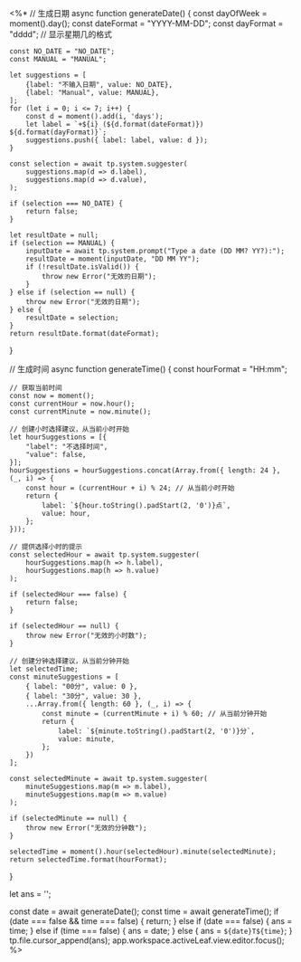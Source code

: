 <%*
// 生成日期
async function generateDate() {
    const dayOfWeek = moment().day();
	const dateFormat = "YYYY-MM-DD";
	const dayFormat = "dddd"; // 显示星期几的格式

	const NO_DATE = "NO_DATE";
	const MANUAL = "MANUAL";
	
	let suggestions = [
		{label: "不输入日期", value: NO_DATE},
		{label: "Manual", value: MANUAL},
	];
    for (let i = 0; i <= 7; i++) {
        const d = moment().add(i, 'days');
        let label = `+${i} (${d.format(dateFormat)}) ${d.format(dayFormat)}`;
        suggestions.push({ label: label, value: d });
    }
	
	const selection = await tp.system.suggester(
	    suggestions.map(d => d.label),
        suggestions.map(d => d.value),
	);

	if (selection === NO_DATE) {
		return false;
	}
	
	let resultDate = null;
	if (selection == MANUAL) {
	    inputDate = await tp.system.prompt("Type a date (DD MM? YY?):");
	    resultDate = moment(inputDate, "DD MM YY");
	    if (!resultDate.isValid()) {
			throw new Error("无效的日期");
	    }
	} else if (selection == null) {
		throw new Error("无效的日期");
	} else {
	    resultDate = selection;
	}
	return resultDate.format(dateFormat);
}

// 生成时间
async function generateTime() {
    const hourFormat = "HH:mm";

	// 获取当前时间
	const now = moment();
	const currentHour = now.hour();
	const currentMinute = now.minute();
	
	// 创建小时选择建议，从当前小时开始
	let hourSuggestions = [{
		"label": "不选择时间",
		"value": false,
	}];
	hourSuggestions = hourSuggestions.concat(Array.from({ length: 24 }, (_, i) => {
	    const hour = (currentHour + i) % 24; // 从当前小时开始
	    return {
	        label: `${hour.toString().padStart(2, '0')}点`,
	        value: hour,
	    };
	}));
	
	// 提供选择小时的提示
	const selectedHour = await tp.system.suggester(
	    hourSuggestions.map(h => h.label),
	    hourSuggestions.map(h => h.value)
	);

	if (selectedHour === false) {
		return false;
	}

	if (selectedHour == null) {
		throw new Error("无效的小时数");
	}
	
	// 创建分钟选择建议，从当前分钟开始
	let selectedTime;
	const minuteSuggestions = [
		{ label: "00分", value: 0 },
		{ label: "30分", value: 30 },
		...Array.from({ length: 60 }, (_, i) => {
			const minute = (currentMinute + i) % 60; // 从当前分钟开始
			return {
				label: `${minute.toString().padStart(2, '0')}分`,
				value: minute,
			};
		})
	];

	const selectedMinute = await tp.system.suggester(
		minuteSuggestions.map(m => m.label),
		minuteSuggestions.map(m => m.value)
	);

	if (selectedMinute == null) {
		throw new Error("无效的分钟数");
	}

	selectedTime = moment().hour(selectedHour).minute(selectedMinute);
	return selectedTime.format(hourFormat);
}

let ans = '';

const date = await generateDate();
const time = await generateTime();
if (date === false && time === false) {
	return;
} else if (date === false) {
	ans = time;
} else if (time === false) {
	ans = date;
} else {
	ans = `${date}T${time}`;
}
tp.file.cursor_append(ans);
app.workspace.activeLeaf.view.editor.focus();
%>